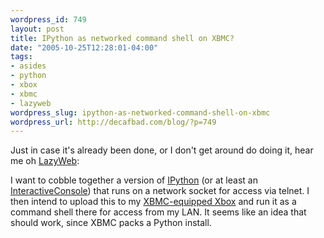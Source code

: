 ```yaml
--- 
wordpress_id: 749
layout: post
title: IPython as networked command shell on XBMC?
date: "2005-10-25T12:28:01-04:00"
tags: 
- asides
- python
- xbox
- xbmc
- lazyweb
wordpress_slug: ipython-as-networked-command-shell-on-xbmc
wordpress_url: http://decafbad.com/blog/?p=749
---
```

Just in case it's already been done, or I don't get around do doing it, hear me oh [LazyWeb][lw]:  

I want to cobble together a version of [IPython][ip] (or at least an [InteractiveConsole][ic]) that runs on a network socket for access via telnet.  I then intend to upload this to my [XBMC-equipped Xbox][xb] and run it as a command shell there for access from my LAN.  It seems like an idea that should work, since XBMC packs a Python install.

[lw]: http://www.lazyweb.org/
[ip]: http://ipython.scipy.org/
[ic]: http://docs.python.org/lib/module-code.html
[xb]: http://decafbad.com/blog/2005/09/26/making-the-xbox-maker-friendly

<!-- tags: python xbmc xbox lazyweb -->

